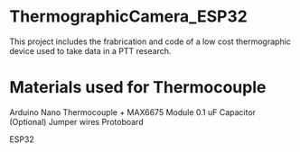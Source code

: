 # ThermographicCamera_ESP32

This project includes the frabrication and code of a low cost thermographic device used to take data in a PTT research.

# Materials used for Thermocouple

Arduino Nano
Thermocouple + MAX6675 Module
0.1 uF Capacitor (Optional)
Jumper wires
Protoboard



ESP32
